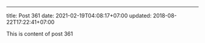 ---
title: Post 361
date: 2021-02-19T04:08:17+07:00
updated: 2018-08-22T17:22:41+07:00

This is content of post 361